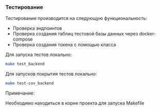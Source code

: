### Тестирование

Тестирование производится на следующую функциональность:
- Проверка эндпоинтов
- Проверка создания таблиц тестовой базы данных через docker-compose
- Проверка создания токена с помощью класса

Для запуска тестов локально:

```bash
make test_backend
```

Для запусков покрытия тестов локально:

```bash
make test-cov_backend
```

Примечание:

Необходимо находиться в корне проекта для запуска Makefile

